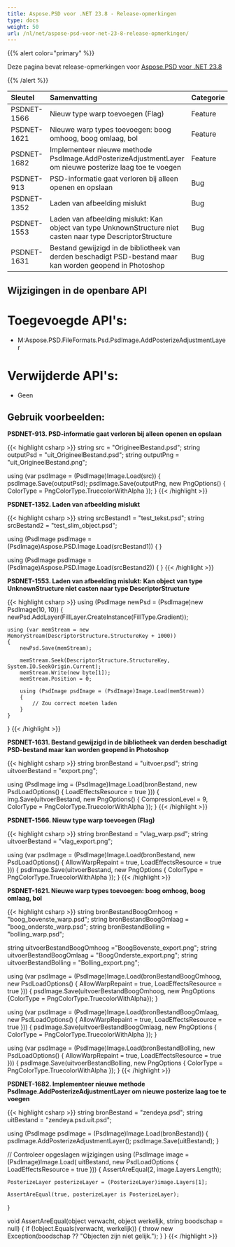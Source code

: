```yaml
---
title: Aspose.PSD voor .NET 23.8 - Release-opmerkingen
type: docs
weight: 50
url: /nl/net/aspose-psd-voor-net-23-8-release-opmerkingen/
---
```


{{% alert color="primary" %}}

Deze pagina bevat release-opmerkingen voor [Aspose.PSD voor .NET 23.8](https://www.nuget.org/packages/Aspose.PSD/)

{{% /alert %}}

| **Sleutel** | **Samenvatting** | **Categorie** |
|:------------|:-----------------|:-------------|
| PSDNET-1566 | Nieuw type warp toevoegen (Flag) | Feature |
| PSDNET-1621 | Nieuwe warp types toevoegen: boog omhoog, boog omlaag, bol | Feature |
| PSDNET-1682 | Implementeer nieuwe methode PsdImage.AddPosterizeAdjustmentLayer om nieuwe posterize laag toe te voegen | Feature |
| PSDNET-913  | PSD-informatie gaat verloren bij alleen openen en opslaan | Bug |
| PSDNET-1352 | Laden van afbeelding mislukt | Bug |
| PSDNET-1553 | Laden van afbeelding mislukt: Kan object van type UnknownStructure niet casten naar type DescriptorStructure | Bug |
| PSDNET-1631 | Bestand gewijzigd in de bibliotheek van derden beschadigt PSD-bestand maar kan worden geopend in Photoshop | Bug |


## **Wijzigingen in de openbare API**
# **Toegevoegde API's:**
- M:Aspose.PSD.FileFormats.Psd.PsdImage.AddPosterizeAdjustmentLayer


# **Verwijderde API's:**
- Geen


## **Gebruik voorbeelden:**

**PSDNET-913. PSD-informatie gaat verloren bij alleen openen en opslaan**

{{< highlight csharp >}}
string src = "OrigineelBestand.psd";
string outputPsd = "uit_OrigineelBestand.psd";
string outputPng = "uit_OrigineelBestand.png";

using (var psdImage = (PsdImage)Image.Load(src))
{
    psdImage.Save(outputPsd);
    psdImage.Save(outputPng, new PngOptions() { ColorType = PngColorType.TruecolorWithAlpha });
}
{{< /highlight >}}

**PSDNET-1352. Laden van afbeelding mislukt**

{{< highlight csharp >}}
string srcBestand1 = "test_tekst.psd";
string srcBestand2 = "test_slim_object.psd";

using (PsdImage psdImage = (PsdImage)Aspose.PSD.Image.Load(srcBestand1))
{
}

using (PsdImage psdImage = (PsdImage)Aspose.PSD.Image.Load(srcBestand2))
{
}
{{< /highlight >}}

**PSDNET-1553. Laden van afbeelding mislukt: Kan object van type UnknownStructure niet casten naar type DescriptorStructure**

{{< highlight csharp >}}
using (PsdImage newPsd = (PsdImage)new PsdImage(10, 10))
{
    newPsd.AddLayer(FillLayer.CreateInstance(FillType.Gradient));

    using (var memStream = new MemoryStream(DescriptorStructure.StructureKey + 1000))
    {
        newPsd.Save(memStream);

        memStream.Seek(DescriptorStructure.StructureKey, System.IO.SeekOrigin.Current);
        memStream.Write(new byte[1]);
        memStream.Position = 0;

        using (PsdImage psdImage = (PsdImage)Image.Load(memStream))
        {
            // Zou correct moeten laden
        }
    }
}
{{< /highlight >}}

**PSDNET-1631. Bestand gewijzigd in de bibliotheek van derden beschadigt PSD-bestand maar kan worden geopend in Photoshop**

{{< highlight csharp >}}
string bronBestand = "uitvoer.psd";
string uitvoerBestand = "export.png";

using (PsdImage img = (PsdImage)Image.Load(bronBestand, new PsdLoadOptions() { LoadEffectsResource = true }))
{
    img.Save(uitvoerBestand, new PngOptions() { CompressionLevel = 9, ColorType = PngColorType.TruecolorWithAlpha });
}
{{< /highlight >}}

**PSDNET-1566. Nieuw type warp toevoegen (Flag)**

{{< highlight csharp >}}
string bronBestand = "vlag_warp.psd";
string uitvoerBestand = "vlag_export.png";

using (var psdImage = (PsdImage)Image.Load(bronBestand, new PsdLoadOptions() { AllowWarpRepaint = true, LoadEffectsResource = true }))
{
    psdImage.Save(uitvoerBestand, new PngOptions
    {
        ColorType = PngColorType.TruecolorWithAlpha
    });
}
{{< /highlight >}}

**PSDNET-1621. Nieuwe warp types toevoegen: boog omhoog, boog omlaag, bol**

{{< highlight csharp >}}
string bronBestandBoogOmhoog = "boog_bovenste_warp.psd";
string bronBestandBoogOmlaag = "boog_onderste_warp.psd";
string bronBestandBolling =  "bolling_warp.psd";

string uitvoerBestandBoogOmhoog ="BoogBovenste_export.png";
string uitvoerBestandBoogOmlaag = "BoogOnderste_export.png";
string uitvoerBestandBolling = "Bolling_export.png";

using (var psdImage = (PsdImage)Image.Load(bronBestandBoogOmhoog, new PsdLoadOptions() { AllowWarpRepaint = true, LoadEffectsResource = true }))
{
    psdImage.Save(uitvoerBestandBoogOmhoog, new PngOptions {ColorType = PngColorType.TruecolorWithAlpha});
}

using (var psdImage = (PsdImage)Image.Load(bronBestandBoogOmlaag, new PsdLoadOptions() { AllowWarpRepaint = true, LoadEffectsResource = true }))
{
    psdImage.Save(uitvoerBestandBoogOmlaag, new PngOptions { ColorType = PngColorType.TruecolorWithAlpha });
}

using (var psdImage = (PsdImage)Image.Load(bronBestandBolling, new PsdLoadOptions() { AllowWarpRepaint = true, LoadEffectsResource = true }))
{
    psdImage.Save(uitvoerBestandBolling, new PngOptions { ColorType = PngColorType.TruecolorWithAlpha });
}
{{< /highlight >}}

**PSDNET-1682. Implementeer nieuwe methode PsdImage.AddPosterizeAdjustmentLayer om nieuwe posterize laag toe te voegen**

{{< highlight csharp >}}
string bronBestand = "zendeya.psd";
string uitBestand = "zendeya.psd.uit.psd";

using (PsdImage psdImage = (PsdImage)Image.Load(bronBestand))
{
    psdImage.AddPosterizeAdjustmentLayer();
    psdImage.Save(uitBestand);
}

// Controleer opgeslagen wijzigingen
using (PsdImage image = (PsdImage)Image.Load(
    uitBestand,
    new PsdLoadOptions { LoadEffectsResource = true }))
{
    AssertAreEqual(2, image.Layers.Length);

    PosterizeLayer posterizeLayer = (PosterizeLayer)image.Layers[1];

    AssertAreEqual(true, posterizeLayer is PosterizeLayer);
}

void AssertAreEqual(object verwacht, object werkelijk, string boodschap = null)
{
    if (!object.Equals(verwacht, werkelijk))
    {
        throw new Exception(boodschap ?? "Objecten zijn niet gelijk.");
    }
}
{{< /highlight >}}
